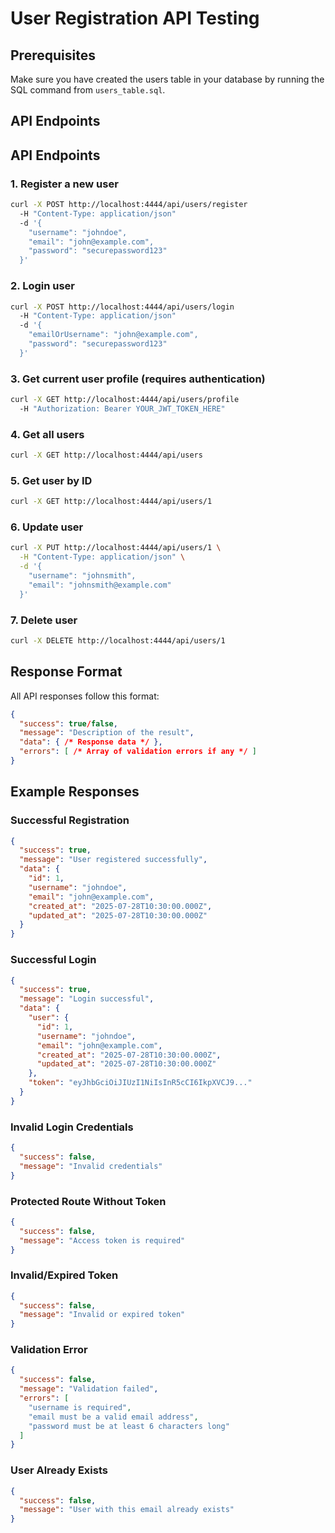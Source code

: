 # User Registration API Testing

## Prerequisites

Make sure you have created the users table in your database by running the SQL command from `users_table.sql`.

## API Endpoints

## API Endpoints

### 1. Register a new user

```bash
curl -X POST http://localhost:4444/api/users/register
  -H "Content-Type: application/json"
  -d '{
    "username": "johndoe",
    "email": "john@example.com",
    "password": "securepassword123"
  }'
```

### 2. Login user

```bash
curl -X POST http://localhost:4444/api/users/login
  -H "Content-Type: application/json"
  -d '{
    "emailOrUsername": "john@example.com",
    "password": "securepassword123"
  }'
```

### 3. Get current user profile (requires authentication)

```bash
curl -X GET http://localhost:4444/api/users/profile
  -H "Authorization: Bearer YOUR_JWT_TOKEN_HERE"
```

### 4. Get all users

```bash
curl -X GET http://localhost:4444/api/users
```

### 5. Get user by ID

```bash
curl -X GET http://localhost:4444/api/users/1
```

### 6. Update user

```bash
curl -X PUT http://localhost:4444/api/users/1 \
  -H "Content-Type: application/json" \
  -d '{
    "username": "johnsmith",
    "email": "johnsmith@example.com"
  }'
```

### 7. Delete user

```bash
curl -X DELETE http://localhost:4444/api/users/1
```

## Response Format

All API responses follow this format:

```json
{
  "success": true/false,
  "message": "Description of the result",
  "data": { /* Response data */ },
  "errors": [ /* Array of validation errors if any */ ]
}
```

## Example Responses

### Successful Registration

```json
{
  "success": true,
  "message": "User registered successfully",
  "data": {
    "id": 1,
    "username": "johndoe",
    "email": "john@example.com",
    "created_at": "2025-07-28T10:30:00.000Z",
    "updated_at": "2025-07-28T10:30:00.000Z"
  }
}
```

### Successful Login

```json
{
  "success": true,
  "message": "Login successful",
  "data": {
    "user": {
      "id": 1,
      "username": "johndoe",
      "email": "john@example.com",
      "created_at": "2025-07-28T10:30:00.000Z",
      "updated_at": "2025-07-28T10:30:00.000Z"
    },
    "token": "eyJhbGciOiJIUzI1NiIsInR5cCI6IkpXVCJ9..."
  }
}
```

### Invalid Login Credentials

```json
{
  "success": false,
  "message": "Invalid credentials"
}
```

### Protected Route Without Token

```json
{
  "success": false,
  "message": "Access token is required"
}
```

### Invalid/Expired Token

```json
{
  "success": false,
  "message": "Invalid or expired token"
}
```

### Validation Error

```json
{
  "success": false,
  "message": "Validation failed",
  "errors": [
    "username is required",
    "email must be a valid email address",
    "password must be at least 6 characters long"
  ]
}
```

### User Already Exists

```json
{
  "success": false,
  "message": "User with this email already exists"
}
```

